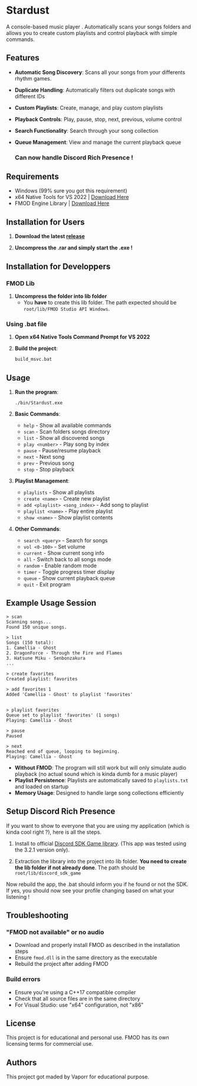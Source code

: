 # Stardust

A console-based music player . Automatically scans your songs folders and allows you to create custom playlists and control playback with simple commands.

## Features

- **Automatic Song Discovery**: Scans all your songs from your differents rhythm games.
- **Duplicate Handling**: Automatically filters out duplicate songs with different IDs
- **Custom Playlists**: Create, manage, and play custom playlists
- **Playback Controls**: Play, pause, stop, next, previous, volume control
- **Search Functionality**: Search through your song collection
- **Queue Management**: View and manage the current playback queue

   ### Can now handle Discord Rich Presence !

## Requirements

- Windows (99% sure you got this requirement)
- x64 Native Tools for VS 2022 | [Download Here](https://visualstudio.microsoft.com/visual-cpp-build-tools/)
- FMOD Engine Library | [Download Here](https://www.fmod.com/download)

## Installation for Users

1. **Download the latest [release](https://github.com/Vapoor/stardust-music-player/releases)**

2. **Uncompress the .rar and simply start the .exe !**



## Installation for Developpers

### FMOD Lib

1. **Uncompress the folder into lib folder**
   - You **have** to create this lib folder. The path expected should be ```root/lib/FMOD Studio API Windows```.

### Using .bat file

1. **Open x64 Native Tools Command Prompt for VS 2022**

2. **Build the project**:
   ```bash
   build_msvc.bat
   ```
## Usage

1. **Run the program**:
   ```
   ./bin/Stardust.exe
   ```
2. **Basic Commands**:
   - `help` - Show all available commands
   - `scan` - Scan folders songs directory
   - `list` - Show all discovered songs
   - `play <number>` - Play song by index
   - `pause` - Pause/resume playback
   - `next` - Next song
   - `prev` - Previous song
   - `stop` - Stop playback

3. **Playlist Management**:
   - `playlists` - Show all playlists
   - `create <name>` - Create new playlist
   - `add <playlist> <song_index>` - Add song to playlist
   - `playlist <name>` - Play entire playlist
   - `show <name>` - Show playlist contents

4. **Other Commands**:
   - `search <query>` - Search for songs
   - `vol <0-100>` - Set volume
   - `current` - Show current song info
   - `all` - Switch back to all songs mode
   - `random` - Enable random mode
   - `timer` - Toggle progress timer display
   - `queue` - Show current playback queue
   - `quit` - Exit program

## Example Usage Session

```
> scan
Scanning songs...
Found 150 unique songs.

> list
Songs (150 total):
1. Camellia - Ghost
2. DragonForce - Through the Fire and Flames
3. Hatsune Miku - Senbonzakura
...

> create favorites
Created playlist: favorites

> add favorites 1
Added 'Camellia - Ghost' to playlist 'favorites'


> playlist favorites
Queue set to playlist 'favorites' (1 songs)
Playing: Camellia - Ghost

> pause
Paused

> next
Reached end of queue, looping to beginning.
Playing: Camellia - Ghost
```

- **Without FMOD**: The program will still work but will only simulate audio playback (no actual sound which is kinda dumb for a music player)
- **Playlist Persistence**: Playlists are automatically saved to `playlists.txt` and loaded on startup
- **Memory Usage**: Designed to handle large song collections efficiently

## Setup Discord Rich Presence

If you want to show to everyone that you are using my application (which is kinda cool right ?), here is all the steps.

1. Install to official [Discord SDK Game library](https://discord.com/developers/docs/developer-tools/game-sdk). (This app was tested using the 3.2.1 version only).

2. Extraction the library into the project into lib folder. **You need to create the lib folder if not already done**. The path should be ```root/lib/discord_sdk_game```


Now rebuild the app, the .bat should inform you if he found or not the SDK. If yes, you should now see your profile changing based on what your listening !

## Troubleshooting

### "FMOD not available" or no audio
- Download and properly install FMOD as described in the installation steps
- Ensure `fmod.dll` is in the same directory as the executable
- Rebuild the project after adding FMOD

### Build errors
- Ensure you're using a C++17 compatible compiler
- Check that all source files are in the same directory
- For Visual Studio: use "x64" configuration, not "x86"

## License

This project is for educational and personal use. FMOD has its own licensing terms for commercial use.

## Authors

This project got maded by Vaporr for educational purpose.
